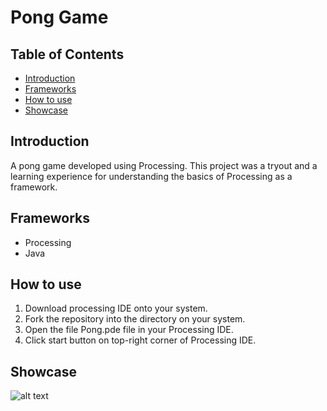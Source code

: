 # Pong Game

## Table of Contents

- [ Introduction ](#intro)
- [ Frameworks ](#frameworks)
- [ How to use ](#how)
- [ Showcase ](#showcase)

<a name="intro"></a>
## Introduction

A pong game developed using Processing. This project was a tryout and a learning experience for understanding the basics of Processing as a framework.

<a name="frameworks"></a>
## Frameworks

- Processing
- Java

<a name="how"></a>
## How to use

1. Download processing IDE onto your system.
2. Fork the repository into the directory on your system.
3. Open the file Pong.pde file in your Processing IDE.
4. Click start button on top-right corner of Processing IDE.

<a name="showcase"></a>
## Showcase

![alt text]()
